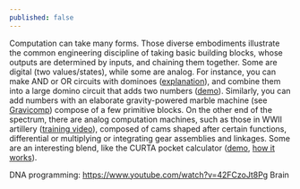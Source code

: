 ```yaml
---
published: false
---
```


Computation can take many forms. Those diverse embodiments illustrate the common engineering discipline of taking basic building blocks, whose outputs are determined by inputs, and chaining them together. Some are digital (two values/states), while some are analog.
For instance, you can make  AND or OR circuits with dominoes ([explanation]( https://www.youtube.com/watch?v=lNuPy-r1GuQ)), and combine them into a large domino circuit that adds two numbers ([demo](https://www.youtube.com/watch?v=OpLU__bhu2w)).
Similarly, you can add numbers with an elaborate gravity-powered marble machine (see [Gravicomp](https://channel9.msdn.com/Shows/themakershow/The-Maker-Show-Mini-GraviComp-Mechanical-Computer)) compose of a few primitive blocks.
On the other end of the spectrum, there are analog computation machines, such as those in WWII artillery ([training video](https://www.youtube.com/watch?v=t7OqGXp3b7U)), composed of cams shaped after certain functions, differential or multiplying or integrating gear assemblies and linkages. 
Some are an interesting blend, like the CURTA pocket calculator ([demo](https://www.youtube.com/watch?v=P0cGjC62XRQ), [how it works](https://www.youtube.com/watch?v=loI1Kwed8Pk)).

DNA programming: https://www.youtube.com/watch?v=42FCzoJt8Pg
Brain

